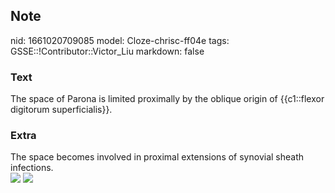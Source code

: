 ## Note
nid: 1661020709085
model: Cloze-chrisc-ff04e
tags: GSSE::!Contributor::Victor_Liu
markdown: false

### Text
The space of Parona is limited proximally by the oblique origin of {{c1::flexor digitorum superficialis}}.

### Extra
<div>
  The space becomes involved in proximal extensions of synovial
  sheath infections.
</div><img src="1-s2.0-S174868151300154X-gr2.jpg"> <img src= 
"Flexor-Digitorum-Superficialis.jpg">
